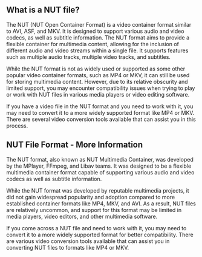 ## What is a NUT file?

The NUT (NUT Open Container Format) is a video container format similar to AVI, ASF, and MKV. It is designed to support various audio and video codecs, as well as subtitle information. The NUT format aims to provide a flexible container for multimedia content, allowing for the inclusion of different audio and video streams within a single file. It supports features such as multiple audio tracks, multiple video tracks, and subtitles.

While the NUT format is not as widely used or supported as some other popular video container formats, such as MP4 or MKV, it can still be used for storing multimedia content. However, due to its relative obscurity and limited support, you may encounter compatibility issues when trying to play or work with NUT files in various media players or video editing software.

If you have a video file in the NUT format and you need to work with it, you may need to convert it to a more widely supported format like MP4 or MKV. There are several video conversion tools available that can assist you in this process.

## NUT File Format - More Information

The NUT format, also known as NUT Multimedia Container, was developed by the MPlayer, FFmpeg, and Libav teams. It was designed to be a flexible multimedia container format capable of supporting various audio and video codecs as well as subtitle information.

While the NUT format was developed by reputable multimedia projects, it did not gain widespread popularity and adoption compared to more established container formats like MP4, MKV, and AVI. As a result, NUT files are relatively uncommon, and support for this format may be limited in media players, video editors, and other multimedia software.

If you come across a NUT file and need to work with it, you may need to convert it to a more widely supported format for better compatibility. There are various video conversion tools available that can assist you in converting NUT files to formats like MP4 or MKV.
